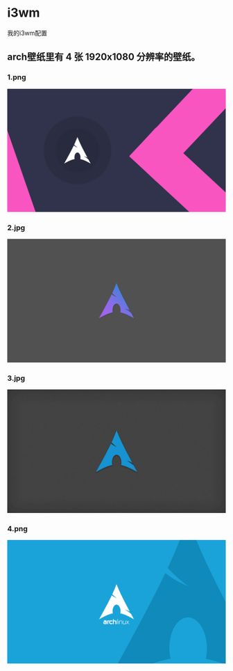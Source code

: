 # i3wm
我的i3wm配置
## arch壁纸里有 4 张 1920x1080 分辨率的壁纸。
### 1.png
![1.png](https://github.com/xiaoyunxibing/i3wm/blob/main/arch%E5%A3%81%E7%BA%B8/1.png)
### 2.jpg
![2.jpg](https://github.com/xiaoyunxibing/i3wm/blob/main/arch%E5%A3%81%E7%BA%B8/2.jpg)
### 3.jpg
![3.jpg](https://github.com/xiaoyunxibing/i3wm/blob/main/arch%E5%A3%81%E7%BA%B8/3.jpg)
### 4.png
![4.png](https://github.com/xiaoyunxibing/i3wm/blob/main/arch%E5%A3%81%E7%BA%B8/4.png)
